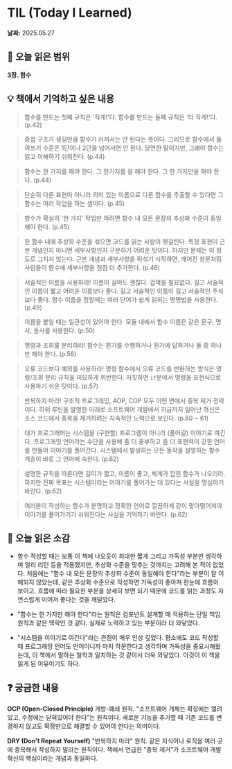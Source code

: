 # TIL (Today I Learned)

**날짜:** 2025.05.27

## 📖 오늘 읽은 범위

**3장. 함수**

## 💡 책에서 기억하고 싶은 내용

> 함수를 만드는 첫째 규칙은 '작게!'다. 함수를 만드는 둘째 규칙은 '더 작게!'다. (p.42)

> 중첩 구조가 생길만큼 함수가 커져서는 안 된다는 뜻이다. 그러므로 함수에서 들여쓰기 수준은 1단이나 2단을 넘어서면 안 된다. 당연한 말이지만, 그래야 함수는 읽고 이해하기 쉬워진다. (p.44)

> 함수는 한 가지를 해야 한다. 그 한가지를 잘 해야 한다. 그 한 가지만을 해야 한다. (p.44)

> 단순히 다른 표현이 아니라 의미 있는 이름으로 다른 함수를 추출할 수 있다면 그 함수는 여러 작업을 하는 셈이다. (p.45)

> 함수가 확실히 '한 가지' 작업만 하려면 함수 내 모든 문장의 추상화 수준이 동일해야 한다. (p.45)

> 한 함수 내에 추상화 수준을 섞으면 코드를 읽는 사람이 헷갈린다. 특정 표현이 근본 개념인지 아니면 세부사항인지 구분하기 어려운 탓이다. 하지만 문제는 이 정도로 그치지 않는다. 근본 개념과 세부사항을 뒤섞기 시작하면, 깨어진 창문처럼 사람들이 함수에 세부사항을 점점 더 추가한다. (p.46)

> 서술적인 이름을 사용하라! 이름이 길어도 괜찮다. 겁먹을 필요없다. 길고 서술적인 이름이 짧고 어려운 이름보다 좋다. 길고 서술적인 이름이 길고 서술적인 주석보다 좋다. 함수 이름을 정할때는 여러 단어가 쉽게 읽히는 명명법을 사용한다. (p.49)

> 이름을 붙일 때는 일관성이 있어야 한다. 모듈 내에서 함수 이름은 같은 문구, 명사, 동사를 사용한다. (p.50)

> 명령과 조회를 분리하라! 함수는 뭔가를 수행하거나 뭔가에 답하거나 둘 중 하나만 해야 한다. (p.56)

> 오류 코드보다 예외를 사용하라! 명령 함수에서 오류 코드를 반환하는 방식은 명령/조회 분리 규칙을 미묘하게 위반한다. 자칫하면 `if`문에서 명령을 표현식으로 사용하기 쉬운 탓이다. (p.57)

> 반복하지 마라! 구조적 프로그래밍, AOP, COP 모두 어떤 면에서 중복 제거 전략이다. 하위 루틴을 발명한 이래로 소프트웨어 개발에서 지금까지 일어난 혁신은 소스 코드에서 중복을 제거하려는 지속적인 노력으로 보인다. (p.60 ~ 61)

> 대가 프로그래머는 시스템을 (구현할) 프로그램이 아니라 (풀어갈) 이야기로 여긴다. 프로그래밍 언어라는 수단을 사용해 좀 더 풍부하고 좀 더 표현력이 강한 언어를 만들어 이야기를 풀어간다. 시스템에서 발생하는 모든 동작을 설명하는 함수 계층이 바로 그 언어에 속한다. (p.62)

> 설명한 규칙을 따른다면 길이가 짧고, 이름이 좋고, 체계가 잡힌 함수가 나오리라. 하지만 진짜 목표는 시스템이라는 이야기를 풀어가는 데 있다는 사실을 명심하기 바란다. (p.62)

> 여러분이 작성하는 함수가 분명하고 정확한 언어로 깔끔하게 같이 맞아떨어져야 이야기를 풀어가기가 쉬워진다는 사실을 기억하기 바란다. (p.62)

## 🤔 오늘 읽은 소감

- 함수 작성할 때는 보통 이 책에 나오듯이 최대한 짧게 그리고 가독성 부분만 생각하며 얼리 리턴 등을 적용했지만, 추상화 수준을 맞추는 것까지는 고려해 본 적이 없었다. 처음에는 "함수 내 모든 문장의 추상화 수준이 동일해야 한다"라는 부분이 잘 이해되지 않았는데, 같은 추상화 수준으로 작성하면 가독성이 좋아져 한눈에 흐름이 보이고, 흐름에 따라 필요한 부분을 상세히 보면 되기 때문에 코드를 읽는 과정도 자연스럽게 이어져 좋다는 것을 깨달았다.

- "함수는 한 가지만 해야 한다"라는 원칙은 컴포넌트 설계할 때 적용하는 단일 책임 원칙과 같은 맥락인 것 같다. 실제로 노력하고 있는 부분이라 더 와닿았다.

- "시스템을 이야기로 여긴다"라는 관점이 매우 인상 깊었다. 평소에도 코드 작성할 때 프로그래밍 언어도 언어이니까 마치 작문한다고 생각하며 가독성을 중요시해왔는데, 이 책에서 말하는 철학과 일치하는 것 같아서 더욱 와닿았다. 이것이 이 책을 읽게 된 이유이기도 하다.

## ❓ 궁금한 내용

**OCP (Open-Closed Principle)**
개방-폐쇄 원칙. "소프트웨어 개체는 확장에는 열려있고, 수정에는 닫혀있어야 한다"는 원칙이다. 새로운 기능을 추가할 때 기존 코드를 변경하지 않고도 확장만으로 해결할 수 있어야 한다는 의미이다.

**DRY (Don't Repeat Yourself)**
"반복하지 마라" 원칙. 같은 지식이나 로직을 여러 곳에 중복해서 작성하지 말라는 원칙이다. 책에서 언급한 "중복 제거"가 소프트웨어 개발 혁신의 핵심이라는 개념과 동일하다.
